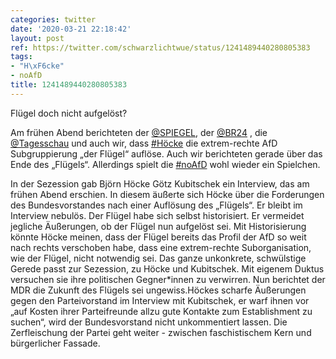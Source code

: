 ```yaml
---
categories: twitter
date: '2020-03-21 22:18:42'
layout: post
ref: https://twitter.com/schwarzlichtwue/status/1241489440280805383
tags:
- "H\xF6cke"
- noAfD
title: 1241489440280805383
---
```

Flügel doch nicht aufgelöst?



Am frühen Abend berichteten der [@SPIEGEL](https://twitter.com/SPIEGEL), der [@BR24](https://twitter.com/BR24) , die [@Tagesschau](https://twitter.com/Tagesschau) und auch wir, dass [#Höcke](/t/höcke) die extrem-rechte AfD Subgruppierung „der Flügel“ auflöse. Auch wir berichteten gerade über das Ende des „Flügels“. 
Allerdings spielt die [#noAfD](/t/noafd) wohl wieder ein Spielchen.



In der Sezession gab Björn Höcke Götz Kubitschek ein Interview, das am frühen Abend erschien. 
In diesem äußerte sich Höcke über die Forderungen des Bundesvorstandes nach einer Auflösung des „Flügels“. Er bleibt im Interview nebulös. Der Flügel habe sich selbst historisiert. Er vermeidet jegliche Äußerungen, ob der Flügel nun aufgelöst sei. 
Mit Historisierung könnte Höcke meinen, dass der Flügel bereits das Profil der AfD so weit nach rechts verschoben habe, dass eine extrem-rechte Suborganisation, wie der Flügel, nicht notwendig sei. Das ganze unkonkrete, 
schwülstige Gerede passt zur Sezession, zu Höcke und Kubitschek. Mit eigenem Duktus versuchen sie ihre politischen Gegner\*innen zu verwirren. Nun berichtet der MDR die Zukunft des Flügels sei ungewiss.Höckes scharfe Äußerungen gegen den Parteivorstand im Interview mit Kubitschek, 
er warf ihnen vor „auf Kosten ihrer Parteifreunde allzu gute Kontakte zum Establishment zu suchen“, wird der Bundesvorstand nicht unkommentiert lassen. Die Zerfleischung der Partei geht weiter - zwischen faschistischem Kern und bürgerlicher Fassade. 